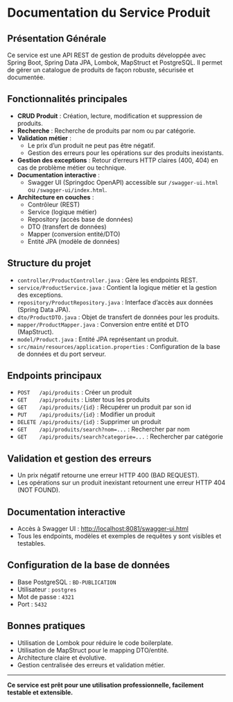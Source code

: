 # Documentation du Service Produit

## Présentation Générale

Ce service est une API REST de gestion de produits développée avec Spring Boot, Spring Data JPA, Lombok, MapStruct et PostgreSQL. Il permet de gérer un catalogue de produits de façon robuste, sécurisée et documentée.

## Fonctionnalités principales
- **CRUD Produit** : Création, lecture, modification et suppression de produits.
- **Recherche** : Recherche de produits par nom ou par catégorie.
- **Validation métier** :
  - Le prix d’un produit ne peut pas être négatif.
  - Gestion des erreurs pour les opérations sur des produits inexistants.
- **Gestion des exceptions** : Retour d’erreurs HTTP claires (400, 404) en cas de problème métier ou technique.
- **Documentation interactive** :
  - Swagger UI (Springdoc OpenAPI) accessible sur `/swagger-ui.html` ou `/swagger-ui/index.html`.
- **Architecture en couches** :
  - Contrôleur (REST)
  - Service (logique métier)
  - Repository (accès base de données)
  - DTO (transfert de données)
  - Mapper (conversion entité/DTO)
  - Entité JPA (modèle de données)

## Structure du projet

- `controller/ProductController.java` : Gère les endpoints REST.
- `service/ProductService.java` : Contient la logique métier et la gestion des exceptions.
- `repository/ProductRepository.java` : Interface d’accès aux données (Spring Data JPA).
- `dto/ProductDTO.java` : Objet de transfert de données pour les produits.
- `mapper/ProductMapper.java` : Conversion entre entité et DTO (MapStruct).
- `model/Product.java` : Entité JPA représentant un produit.
- `src/main/resources/application.properties` : Configuration de la base de données et du port serveur.

## Endpoints principaux

- `POST   /api/produits` : Créer un produit
- `GET    /api/produits` : Lister tous les produits
- `GET    /api/produits/{id}` : Récupérer un produit par son id
- `PUT    /api/produits/{id}` : Modifier un produit
- `DELETE /api/produits/{id}` : Supprimer un produit
- `GET    /api/produits/search?nom=...` : Rechercher par nom
- `GET    /api/produits/search?categorie=...` : Rechercher par catégorie

## Validation et gestion des erreurs
- Un prix négatif retourne une erreur HTTP 400 (BAD REQUEST).
- Les opérations sur un produit inexistant retournent une erreur HTTP 404 (NOT FOUND).

## Documentation interactive
- Accès à Swagger UI : [http://localhost:8081/swagger-ui.html](http://localhost:8081/swagger-ui.html)
- Tous les endpoints, modèles et exemples de requêtes y sont visibles et testables.

## Configuration de la base de données
- Base PostgreSQL : `BD-PUBLICATION`
- Utilisateur : `postgres`
- Mot de passe : `4321`
- Port : `5432`

## Bonnes pratiques
- Utilisation de Lombok pour réduire le code boilerplate.
- Utilisation de MapStruct pour le mapping DTO/entité.
- Architecture claire et évolutive.
- Gestion centralisée des erreurs et validation métier.

---

**Ce service est prêt pour une utilisation professionnelle, facilement testable et extensible.**

